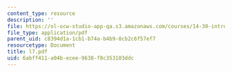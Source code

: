 ```yaml
---
content_type: resource
description: ''
file: https://ol-ocw-studio-app-qa.s3.amazonaws.com/courses/14-30-introduction-to-statistical-method-in-economics-spring-2006/6abff411a04becee9638f8c353103ddc_l7.pdf
file_type: application/pdf
parent_uid: c8394d1a-1cb1-b74a-b4b9-8cb2c6f57ef7
resourcetype: Document
title: l7.pdf
uid: 6abff411-a04b-ecee-9638-f8c353103ddc
---
```


